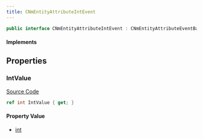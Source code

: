 ```yaml
---
title: CNmEntityAttributeIntEvent
---
```


```csharp
public interface CNmEntityAttributeIntEvent : CNmEntityAttributeEventBase, CNmEvent, ISchemaClass<CNmEvent>, ISchemaClass<CNmEntityAttributeEventBase>, ISchemaClass<CNmEntityAttributeIntEvent>, ISchemaField, ISchemaClass, INativeHandle
```

#### Implements

## Properties

### IntValue

[Source Code](https://github.com/swiftly-solution/swiftlys2/blob/main/managed/src/SwiftlyS2.Generated/Schemas/Interfaces/CNmEntityAttributeIntEvent.cs#L17)

```csharp
ref int IntValue { get; }
```

#### Property Value

- [int](https://learn.microsoft.com/dotnet/api/system.int32)

